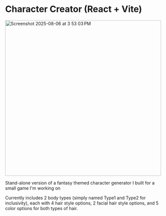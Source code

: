 # Character Creator (React + Vite)

<img width="500" height="500" alt="Screenshot 2025-08-06 at 3 53 03 PM" src="https://github.com/user-attachments/assets/7970cdc4-c514-44c5-aa8d-54223b35e02d" />

<p>Stand-alone version of a fantasy themed character generator I built for a small game I'm working on</p>

<p>Currently includes 2 body types (simply named Type1 and Type2 for inclusivity), each with 4 hair style options, 2 facial hair style options, and 5 color options for both types of hair.</p>


